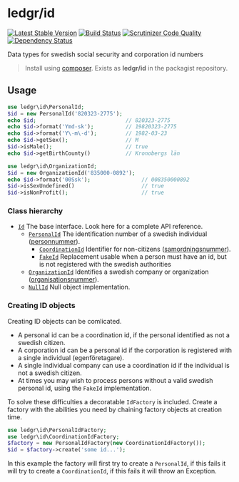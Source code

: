 # ledgr/id

[![Latest Stable Version](https://poser.pugx.org/ledgr/id/v/stable.png)](https://packagist.org/packages/ledgr/id)
[![Build Status](https://travis-ci.org/ledgr/id.png?branch=master)](https://travis-ci.org/ledgr/id)
[![Scrutinizer Code Quality](https://scrutinizer-ci.com/g/ledgr/id/badges/quality-score.png?b=master)](https://scrutinizer-ci.com/g/ledgr/id/?branch=master)
[![Dependency Status](https://gemnasium.com/ledgr/id.png)](https://gemnasium.com/ledgr/id)

Data types for swedish social security and corporation id numbers

> Install using [composer](http://getcomposer.org/). Exists as **ledgr/id** in
> the packagist repository.


Usage
-----

```php
use ledgr\id\PersonalId;
$id = new PersonalId('820323-2775');
echo $id;                            // 820323-2775
echo $id->format('Ymd-sk');          // 19820323-2775
echo $id->format('Y\-m\-d');         // 1982-03-23
echo $id->getSex();                  // M
$id->isMale();                       // true
echo $id->getBirthCounty()           // Kronobergs län
```
```php
use ledgr\id\OrganizationId;
$id = new OrganizationId('835000-0892');
echo $id->format('00Ssk');                // 008350000892
$id->isSexUndefined()                     // true
$id->isNonProfit();                       // true
```

### Class hierarchy

* [`Id`](src/Id.php) The base interface. Look here for a complete API reference.
    - [`PersonalId`](src/PersonalId.php) The identification number of a swedish individual
      ([personnummer](http://sv.wikipedia.org/wiki/Personnummer_i_Sverige)).
        + [`CoordinationId`](src/CoordinationId.php) Identifier for non-citizens
          ([samordningsnummer](http://sv.wikipedia.org/wiki/Samordningsnummer#Sverige)).
        + [`FakeId`](src/FakeId.php) Replacement usable when a person must have an id,
          but is not registered with the swedish authorities
    - [`OrganizationId`](src/OrganizationId.php) Identifies a swedish company or organization
      ([organisationsnummer](http://sv.wikipedia.org/wiki/Organisationsnummer)).
    - [`NullId`](src/NullId.php) Null object implementation.


### Creating ID objects

Creating ID objects can be comlicated.

* A personal id can be a coordination id, if the personal identified as not a
  swedish citizen.
* A corporation id can be a personal id if the corporation is registered with a
  single individual (egenföretagare).
* A single individual company can use a coordination id if the individual is
  not a swedish citizen.
* At times you may wish to process persons without a valid swedish personal id,
  using the `FakeId` implementation.

To solve these difficulties a decoratable `IdFactory` is included. Create a factory
with the abilities you need by chaining factory objects at creation time.

```php
use ledgr\id\PersonalIdFactory;
use ledgr\id\CoordinationIdFactory;
$factory = new PersonalIdFactory(new CoordinationIdFactory());
$id = $factory->create('some id...');
```

In this example the factory will first try to create a `PersonalId`, if this fails
it will try to create a `CoordinationId`, if this fails it will throw an Exception.
